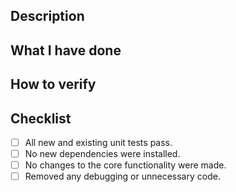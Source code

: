 ## Description

<!--
Briefly describe the purpose and goals of this pull request.
-->

## What I have done

<!--
Describe your actions, start with `I have ...`
-->

## How to verify

<!--
Provide links, steps actions to verify the changes
-->

## Checklist

- [ ] All new and existing unit tests pass.
- [ ] No new dependencies were installed.
- [ ] No changes to the core functionality were made.
- [ ] Removed any debugging or unnecessary code.
